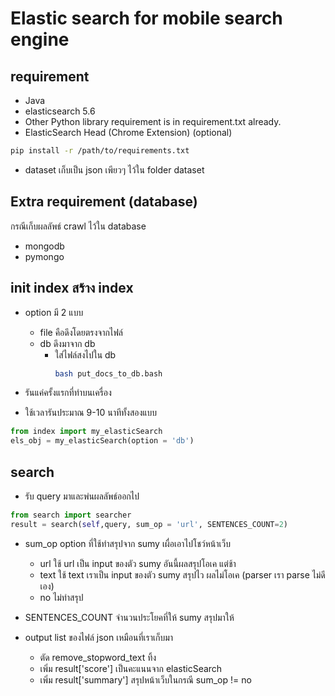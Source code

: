# Elastic search for mobile search engine

## requirement

- Java
- elasticsearch 5.6
- Other Python library requirement is in requirement.txt already.
- ElasticSearch Head (Chrome Extension) (optional)

```bash
pip install -r /path/to/requirements.txt
```

- dataset เก็บเป็น json เพียวๆ ไว้ใน folder dataset

## Extra requirement (database)
กรณีเก็บผลลัพธ์ crawl ไว้ใน database
- mongodb
- pymongo

## init index สร้าง index
-  option มี 2 แบบ
   -  file คือดึงโดยตรงจากไฟล์
   -  db ดึงมาจาก db
      -  ใส่ไฟล์สงไปใน db
         ```bash
         bash put_docs_to_db.bash
            ```

- รันแค่ครั้งแรกที่ทำบนเครื่อง
- ใช้เวลารันประมาณ 9-10 นาทีทั้งสองแบบ

```python
from index import my_elasticSearch
els_obj = my_elasticSearch(option = 'db')
```

## search
- รับ query มาและพ่นผลลัพธ์ออกไป

```python
from search import searcher
result = search(self,query, sum_op = 'url', SENTENCES_COUNT=2)
```

-  sum_op option ที่ใช้ทำสรุปจาก sumy เผื่อเอาไปโชว์หน้าเว็บ
   -  url ใช้ url เป็น input ของตัว sumy อันนี้ผลสรุปโอเค แต่ช้า
   -  text ใช้ text เราเป็น input ของตัว sumy สรุปไว ผลไม่โอเค (parser เรา parse ไม่ดีเอง)
   -  no ไม่ทำสรุป

- SENTENCES_COUNT จำนวนประโยคที่ให้ sumy สรุปมาให้

-  output list ของไฟล์ json เหมือนที่เราเก็บมา
   -  ตัด remove_stopword_text ทิ้ง
   -  เพิ่ม result['score'] เป็นคะแนนจาก elasticSearch
   -  เพิ่ม result['summary'] สรุปหน้าเว็บในกรณี sum_op != no
